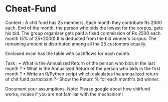 # Cheat-Fund
Context :
A chit fund has 25 members. Each month they contribute Rs 2000 each. 
End of the month, the person who bids the lowest for the corpus, gets his bid. 
The group organizer gets paid a fixed commission of Rs 2500 each month (5% of 25*2000).It is deducted from the bid winner's corpus.  The remaining amount is distributed among all the 25 customers equally.

Enclosed excel has the table with cashflows for each month.
 
Task : 
	•	What is the Annualized  Return of the person who bids in the last month ? 
	•	What is the Annualized Return of the person who bids in the first month ?
	•	Write an R/Python script which calculates the annualized return of chit fund participant ?- Show the Return % for each month's bid winner.
 
Document your assumptions.
Note: Please google about how chitfund works, incase if you are not familiar with the mechanism! 



